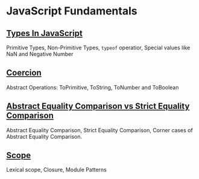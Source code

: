 # JavaScript Fundamentals

## [Types In JavaScript](types/README.md)

Primitive Types, Non-Primitive Types, `typeof` operatior, Special values like NaN and Negative Number

## [Coercion](coercion/README.md)

Abstract Operations: ToPrimitive, ToString, ToNumber and ToBoolean

## [Abstract Equality Comparison vs Strict Equality Comparison](abstract-equality-vs-strict-equality/README.md)

Abstract Equality Comparison, Strict Equality Comparison, Corner cases of Abstract Equality Comparison.

## [Scope](scope/README.md)

Lexical scope, Closure, Module Patterns
